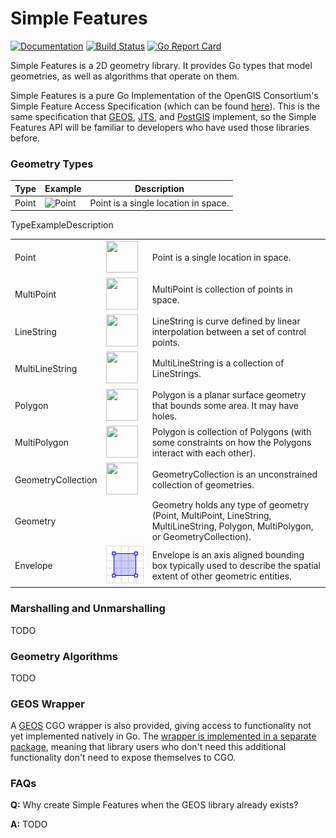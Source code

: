 # Simple Features

[![Documentation](https://img.shields.io/badge/go.dev-reference-007d9c?logo=go&logoColor=white&style=flat)](https://pkg.go.dev/github.com/peterstace/simplefeatures/geom?tab=doc)
[![Build Status](https://github.com/peterstace/simplefeatures/workflows/build/badge.svg)](https://github.com/peterstace/simplefeatures/actions)
[![Go Report
Card](https://goreportcard.com/badge/github.com/peterstace/simplefeatures)](https://goreportcard.com/report/github.com/peterstace/simplefeatures)

Simple Features is a 2D geometry library. It provides Go types that model
geometries, as well as algorithms that operate on them.

Simple Features is a pure Go Implementation of the OpenGIS Consortium's Simple
Feature Access Specification (which can be found
[here](http://www.opengeospatial.org/standards/sfa)). This is the same
specification that [GEOS](https://trac.osgeo.org/geos),
[JTS](https://locationtech.github.io/jts/), and [PostGIS](https://postgis.net/)
implement, so the Simple Features API will be familiar to developers who have
used those libraries before.

### Geometry Types

| Type  | Example                                                                     | Description                          |
| ---   | ---                                                                         | ---                                  |
| Point | ![Point](https://upload.wikimedia.org/wikipedia/commons/c/c2/SFA_Point.svg) | Point is a single location in space. |

<table>

<thead>
<tr>
<tr>Type</tr>
<tr>Example</tr>
<tr>Description</tr>
</tr>
</thead>

<tr>
<td>Point</td>
<td><a href="https://commons.wikimedia.org/wiki/File:SFA_Point.svg"><img width=51 height=51 src="https://upload.wikimedia.org/wikipedia/commons/c/c2/SFA_Point.svg"></a></td>
<td>Point is a single location in space.</td>
</tr>

<tr>
<td>MultiPoint</td>
<td><a href="https://commons.wikimedia.org/wiki/File:SFA_MultiPoint.svg"><img width=51 height=51  src="https://upload.wikimedia.org/wikipedia/commons/d/d6/SFA_MultiPoint.svg"></a></td>
<td>MultiPoint is collection of points in space.</td>
</tr>

<tr>
<td>LineString</td>
<td><a href="https://commons.wikimedia.org/wiki/File:SFA_LineString.svg"><img width=51 height=51  src="https://upload.wikimedia.org/wikipedia/commons/b/b9/SFA_LineString.svg"></a></td>
<td>LineString is curve defined by linear interpolation between a set of
control points.</td>
</tr>

<tr>
<td>MultiLineString</td>
<td><a href="https://commons.wikimedia.org/wiki/File:SFA_MultiLineString.svg"><img width=51 height=51  src="https://upload.wikimedia.org/wikipedia/commons/8/86/SFA_MultiLineString.svg"></a></td>
<td>MultiLineString is a collection of LineStrings.</td>
</tr>

<tr>
<td>Polygon</td>
<td><a href="https://commons.wikimedia.org/wiki/File:SFA_Polygon.svg"><img width=51 height=51  src="https://upload.wikimedia.org/wikipedia/commons/5/55/SFA_Polygon_with_hole.svg"></a></td>
<td>Polygon is a planar surface geometry that bounds some area. It may have holes.</td>
</tr>

<tr>
<td>MultiPolygon</td>
<td><a href="https://commons.wikimedia.org/wiki/File:SFA_MultiPolygon.svg"><img width=51 height=51  src="https://upload.wikimedia.org/wikipedia/commons/3/3b/SFA_MultiPolygon_with_hole.svg"></a></td>
<td>Polygon is collection of Polygons (with some constraints on how the Polygons interact with each other).</td>
</tr>

<tr>
<td>GeometryCollection</td>
<td><a href="https://commons.wikimedia.org/wiki/File:SFA_GeometryCollection.svg"><img width=51 height=51  src="https://upload.wikimedia.org/wikipedia/commons/1/1d/SFA_GeometryCollection.svg"></a></td>
<td>GeometryCollection is an unconstrained collection of geometries.</td>
</tr>

<tr>
<td>Geometry</td>
<td></td>
<td>Geometry holds any type of geometry (Point, MultiPoint, LineString,
MultiLineString, Polygon, MultiPolygon, or GeometryCollection).</td>
</tr>

<tr>
<td>Envelope</td>
<td><img src="./.hidden/assets/envelope.svg"></td>
<td>Envelope is an axis aligned bounding box typically used to describe the spatial extent of other geometric entities.</td>
</tr>

</table>

### Marshalling and Unmarshalling

TODO

### Geometry Algorithms

TODO

### GEOS Wrapper

A [GEOS](https://www.osgeo.org/projects/geos/) CGO wrapper is also provided,
giving access to functionality not yet implemented natively in Go. The [wrapper
is implemented in a separate
package](https://pkg.go.dev/github.com/peterstace/simplefeatures/geos?tab=doc),
meaning that library users who don't need this additional functionality don't
need to expose themselves to CGO.

### FAQs

**Q:** Why create Simple Features when the GEOS library already exists?

**A:** TODO

